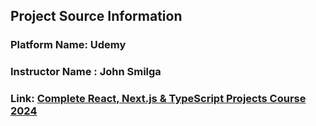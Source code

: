 ## Project Source Information

### Platform Name: Udemy
### Instructor Name : John Smilga
### Link:  [Complete React, Next.js & TypeScript Projects Course 2024](https://www.udemy.com/course/react-tutorial-and-projects-course/learn/lecture/36891530#overview)
